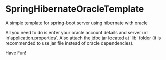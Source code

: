 # SpringHibernateOracleTemplate
A simple template for spring-boot server using hibernate with oracle


All you need to do is enter your oracle account details and server url in'application.properties'.
Also attach the jdbc jar located at 'lib' folder (it is recommended to use jar file instead of oracle dependencies).

Have Fun!
